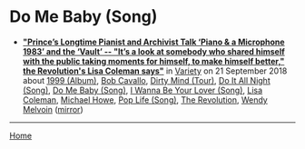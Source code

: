 # Do Me Baby (Song)

 - [**"Prince’s Longtime Pianist and Archivist Talk ‘Piano & a Microphone 1983’ and the ‘Vault’ -- "It’s a look at somebody who shared himself with the public taking moments for himself, to make himself better," the Revolution's Lisa Coleman says"**](https://variety.com/2018/biz/news/princes-longtime-pianist-and-archivist-talk-piano-a-microphone-1983-and-the-vault-1202952085/) in [Variety](https://variety.com/) on 21 September 2018 about [1999 (Album)](https://bjmdotnet.github.io/pr1nc3/topics/album/1999/), [Bob Cavallo](https://bjmdotnet.github.io/pr1nc3/topics/bob-cavallo/), [Dirty Mind (Tour)](https://bjmdotnet.github.io/pr1nc3/topics/tour/dirty-mind/), [Do It All Night (Song)](https://bjmdotnet.github.io/pr1nc3/topics/song/do-it-all-night/), [Do Me Baby (Song)](https://bjmdotnet.github.io/pr1nc3/topics/song/do-me-baby/), [I Wanna Be Your Lover (Song)](https://bjmdotnet.github.io/pr1nc3/topics/song/i-wanna-be-your-lover/), [Lisa Coleman](https://bjmdotnet.github.io/pr1nc3/topics/lisa-coleman/), [Michael Howe](https://bjmdotnet.github.io/pr1nc3/topics/michael-howe/), [Pop Life (Song)](https://bjmdotnet.github.io/pr1nc3/topics/song/pop-life/), [The Revolution](https://bjmdotnet.github.io/pr1nc3/topics/the-revolution/), [Wendy Melvoin](https://bjmdotnet.github.io/pr1nc3/topics/wendy-melvoin/) ([mirror](https://web.archive.org/web/*/https://variety.com/2018/biz/news/princes-longtime-pianist-and-archivist-talk-piano-a-microphone-1983-and-the-vault-1202952085/))

----

[Home](../)
